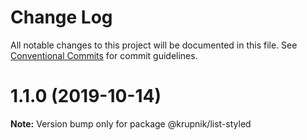 # Change Log

All notable changes to this project will be documented in this file.
See [Conventional Commits](https://conventionalcommits.org) for commit guidelines.

# 1.1.0 (2019-10-14)

**Note:** Version bump only for package @krupnik/list-styled
